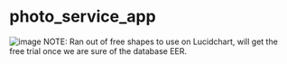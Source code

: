 # photo_service_app
![image](https://user-images.githubusercontent.com/60387855/200911031-ad124dcb-4a5e-434f-a437-0d663a686d20.png)
NOTE: Ran out of free shapes to use on Lucidchart, will get the free trial once we are sure of the database EER.
